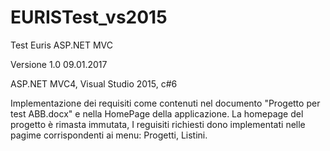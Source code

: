 # EURISTest_vs2015
Test Euris ASP.NET MVC

Versione 1.0 09.01.2017

ASP.NET MVC4, Visual Studio 2015, c#6 

Implementazione dei requisiti come contenuti nel documento "Progetto per test ABB.docx" e nella HomePage della applicazione.
La homepage del progetto è rimasta immutata, I reguisiti richiesti dono implementati nelle pagime corrispondenti ai menu:
Progetti, Listini.
